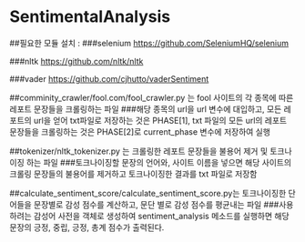 # SentimentalAnalysis

##필요한 모듈 설치 :
###selenium
https://github.com/SeleniumHQ/selenium

###nltk
https://github.com/nltk/nltk

###vader
https://github.com/cjhutto/vaderSentiment

##comminity_crawler/fool.com/fool_crawler.py 는 fool 사이트의 각 종목에 따른 레포트 문장들을 크롤링하는 파일
###해당 종목의 url을 url 변수에 대입하고, 모든 레포트의 url을 얻어 txt파일로 저장하는 것은 PHASE[1], txt 파일의 모든 url의 레포트 문장들을 크롤링하는 것은 PHASE[2]로 current_phase 변수에 저장하여 실행

##tokenizer/nltk_tokenizer.py 는 크롤링한 레포트 문장들을 불용어 제거 및 토크나이징 하는 파일
###토크나이징할 문장의 언어와, 사이트 이름을 넣으면 해당 사이트의 크롤링 문장들의 불용어를 제거하고 토크나이징한 결과를 txt 파일로 저장함

##calculate_sentiment_score/calculate_sentiment_score.py는 토크나이징한 단어들을 문장별로 감성 점수를 계산하고, 문단 별로 감성 점수를 평균내는 파일
###사용하려는 감성어 사전을 객체로 생성하여 sentiment_analysis 메소드를 실행하면 해당 문장의 긍정, 중립, 긍정, 총계 점수가 출력된다.
